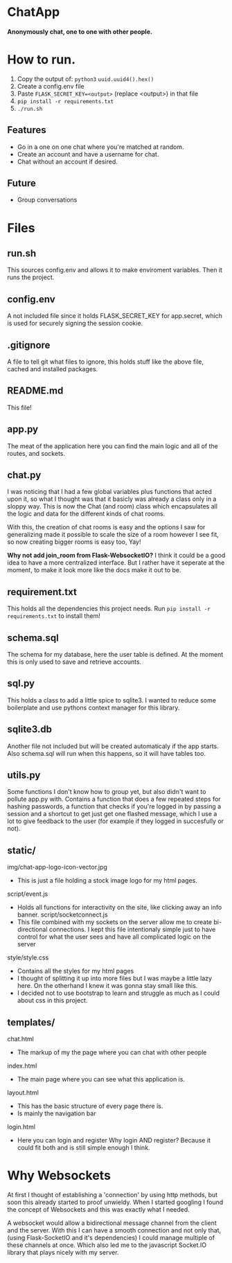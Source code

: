 # ChatApp
#### Anonymously chat, one to one with other people.

How to run.
=============
1. Copy the output of:
`python3`
`uuid.uuid4().hex()`
2. Create a config.env file
3. Paste `FLASK_SECRET_KEY=<output>` (replace \<output\>) in that file
4. `pip install -r requirements.txt`
5. `./run.sh`


Features
--------
- Go in a one on one chat where you're matched at random.
- Create an account and have a username for chat.
- Chat without an account if desired.

Future
------
- Group conversations


Files
=====
run.sh
------
This sources config.env and allows it to make enviroment variables.
Then it runs the project.

config.env
----------
A not included file since it holds FLASK_SECRET_KEY for app.secret,
which is used for securely signing the session cookie.

.gitignore
----------
A file to tell git what files to ignore, this holds stuff like the above file,
cached and installed packages.

README.md
---------
This file!

app.py
-------
The meat of the application here you can find the main logic and all of the routes,
and sockets.

chat.py
-------
I was noticing that I had a few global variables plus functions that acted upon it,
so what I thought was that it basicly was already a class only in a sloppy way.
This is now the Chat (and room) class which encapsulates all the logic and data for the different kinds of chat rooms.

With this, the creation of chat rooms is easy and the options I saw for generalizing made it possible to scale the size of a room however I see fit, so now creating bigger rooms is easy too, Yay!

**Why not add join_room from Flask-WebsocketIO?**
I think it could be a good idea to have a more centralized interface.
But I rather have it seperate at the moment, to make it look more like the docs make it out to be.

requirement.txt
---------------
This holds all the dependencies this project needs.
Run `pip install -r requirements.txt` to install them!

schema.sql
----------
The schema for my database, here the user table is defined.
At the moment this is only used to save  and retrieve accounts.

sql.py
------
This holds a class to add a little spice to sqlite3.
I wanted to reduce some boilerplate and use pythons context manager
for this library.

sqlite3.db
----------
Another file not included but will be created automaticaly if the app starts.
Also schema.sql will run when this happens, so it will have tables too.

utils.py
--------
Some functions I don't know how to group yet, but also didn't want to pollute app.py with.
Contains a function that does a few repeated steps for hashing passwords,
a function that checks if you're logged in by passing a session and a shortcut to get just get
one flashed message, which I use a lot to give feedback to the user (for example if they logged
in succesfully or not).

static/
----------------------------------------
img/chat-app-logo-icon-vector.jpg
- This is just a file holding a stock image logo for my html pages.

script/event.js
- Holds all functions for interactivity on the site,
  like clicking away an info banner.
script/socketconnect.js
- This file combined with my sockets on the server allow me to create bi-directional connections.
  I kept this file intentionaly simple just to have control for what the user sees and have all
  complicated logic on the server

style/style.css
- Contains all the styles for my html pages
- I thought of splitting it up into more files but I was maybe a little lazy here. On the otherhand I knew it was gonna stay small like this.
- I decided not to use bootstrap to learn and struggle as much as I could about css in this project.

templates/
---------
chat.html
- The markup of my the page where you can chat with other people

index.html
- The main page where you can see what this application is.

layout.html
- This has the basic structure of every page there is.
- Is mainly the navigation bar

login.html
- Here you can login and register
Why login AND register? Because it could fit both and is still simple enough I think.


Why Websockets
==============
At first I thought of establishing a 'connection' by using http methods,
but soon this already started to proof unwieldy.
When I started googling I found the concept of Websockets and this was exactly what I needed.

A websocket would allow a bidirectional message channel from the client and the server.
With this I can have a smooth connection and not only that, (using Flask-SocketIO and it's 
dependencies) I could manage multiple of these channels at once.
Which also led me to the javascript Socket.IO library that plays nicely with my server.

